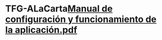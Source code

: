 # TFG-ALaCarta[Manual de configuración y funcionamiento de la aplicación.pdf](https://github.com/Bustos14/TFG-ALaCarta/files/8877712/Manual.de.configuracion.y.funcionamiento.de.la.aplicacion.pdf)
